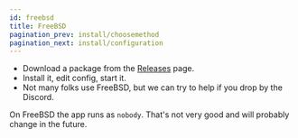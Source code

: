 ```yaml
---
id: freebsd
title: FreeBSD
pagination_prev: install/choosemethod
pagination_next: install/configuration
---
```


- Download a package from the [Releases](https://github.com/Unpackerr/unpackerr/releases) page.
- Install it, edit config, start it.
- Not many folks use FreeBSD, but we can try to help if you drop by the Discord.

On FreeBSD the app runs as `nobody`. That's not very good and will probably change in the future.
